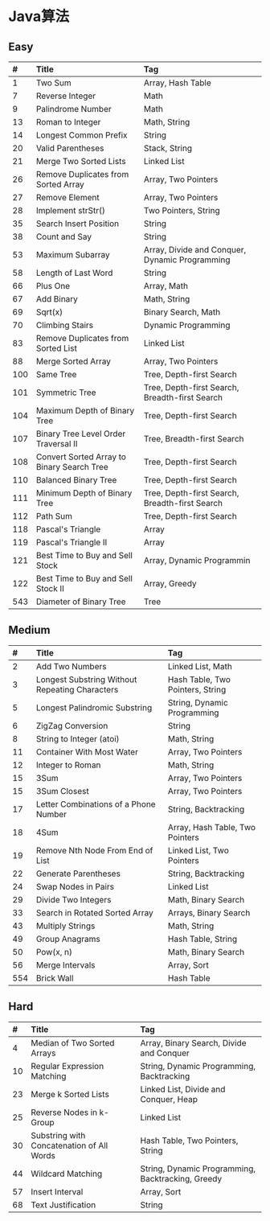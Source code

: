 # Java算法

## Easy

| #    | Title                                    | Tag                                      |
| :--- | :--------------------------------------- | :--------------------------------------- |
| 1    | Two Sum                           | Array, Hash Table                        |
| 7    | Reverse Integer                   | Math                                     |
| 9    | Palindrome Number                 | Math                                     |
| 13   | Roman to Integer                  | Math, String                             |
| 14   | Longest Common Prefix             | String                                   |
| 20   | Valid Parentheses                 | Stack, String                            |
| 21   | Merge Two Sorted Lists            | Linked List                              |
| 26   | Remove Duplicates from Sorted Array | Array, Two Pointers                      |
| 27   | Remove Element                    | Array, Two Pointers                      |
| 28   | Implement strStr()                | Two Pointers, String                     |
| 35   | Search Insert Position            | String                                   |
| 38   | Count and Say                     | String                                   |
| 53   | Maximum Subarray                  | Array, Divide and Conquer, Dynamic Programming |
| 58   | Length of Last Word               | String                                   |
| 66   | Plus One                          | Array, Math                              |
| 67   | Add Binary                        | Math, String                             |
| 69   | Sqrt(x)                           | Binary Search, Math                      |
| 70   | Climbing Stairs                   | Dynamic Programming                      |
| 83   | Remove Duplicates from Sorted List | Linked List                              |
| 88   | Merge Sorted Array                | Array, Two Pointers                      |
| 100  | Same Tree                         | Tree, Depth-first Search                 |
| 101  | Symmetric Tree                    | Tree, Depth-first Search, Breadth-first Search |
| 104  | Maximum Depth of Binary Tree      | Tree, Depth-first Search                 |
| 107  | Binary Tree Level Order Traversal II | Tree, Breadth-first Search               |
| 108  | Convert Sorted Array to Binary Search Tree | Tree, Depth-first Search                 |
| 110  | Balanced Binary Tree              | Tree, Depth-first Search                 |
| 111  | Minimum Depth of Binary Tree      | Tree, Depth-first Search, Breadth-first Search |
| 112  | Path Sum                          | Tree, Depth-first Search                 |
| 118  | Pascal's Triangle                 | Array                                    |
| 119  | Pascal's Triangle II              | Array                                    |
| 121  | Best Time to Buy and Sell Stock   | Array, Dynamic Programmin                |
| 122  | Best Time to Buy and Sell Stock II | Array, Greedy                            |
| 543  | Diameter of Binary Tree           | Tree                                     |


## Medium

| #    | Title                                    | Tag                              |
| :--- | :--------------------------------------- | :------------------------------- |
| 2    | Add Two Numbers                   | Linked List, Math                |
| 3    | Longest Substring Without Repeating Characters | Hash Table, Two Pointers, String |
| 5    | Longest Palindromic Substring     | String, Dynamic Programming      |
| 6    | ZigZag Conversion                 | String                           |
| 8    | String to Integer (atoi)          | Math, String                     |
| 11   | Container With Most Water         | Array, Two Pointers              |
| 12   | Integer to Roman                  | Math, String                     |
| 15   | 3Sum                              | Array, Two Pointers              |
| 15   | 3Sum Closest                      | Array, Two Pointers              |
| 17   | Letter Combinations of a Phone Number | String, Backtracking             |
| 18   | 4Sum                              | Array, Hash Table, Two Pointers  |
| 19   | Remove Nth Node From End of List  | Linked List, Two Pointers        |
| 22   | Generate Parentheses              | String, Backtracking             |
| 24   | Swap Nodes in Pairs               | Linked List                      |
| 29   | Divide Two Integers               | Math, Binary Search              |
| 33   | Search in Rotated Sorted Array    | Arrays, Binary Search            |
| 43   | Multiply Strings                  | Math, String                     |
| 49   | Group Anagrams                    | Hash Table, String               |
| 50   | Pow(x, n)                         | Math, Binary Search              |
| 56   | Merge Intervals                   | Array, Sort                      |
| 554  | Brick Wall                        | Hash Table                       |


## Hard

| #    | Title                                    | Tag                                      |
| :--- | :--------------------------------------- | :--------------------------------------- |
| 4    | Median of Two Sorted Arrays       | Array, Binary Search, Divide and Conquer |
| 10   | Regular Expression Matching       | String, Dynamic Programming, Backtracking |
| 23   | Merge k Sorted Lists              | Linked List, Divide and Conquer, Heap    |
| 25   | Reverse Nodes in k-Group          | Linked List                              |
| 30   | Substring with Concatenation of All Words | Hash Table, Two Pointers, String         |
| 44   | Wildcard Matching                 | String, Dynamic Programming, Backtracking, Greedy |
| 57   | Insert Interval                   | Array, Sort                              |
| 68   | Text Justification                | String                                   |

